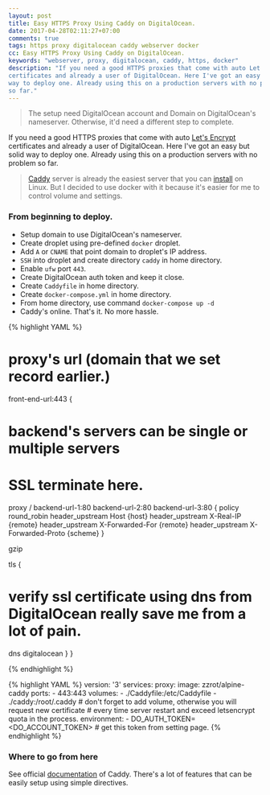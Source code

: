 ```yaml
---
layout: post
title: Easy HTTPS Proxy Using Caddy on DigitalOcean.
date: 2017-04-28T02:11:27+07:00
comments: true
tags: https proxy digitalocean caddy webserver docker
cc: Easy HTTPS Proxy Using Caddy on DigitalOcean.
keywords: "webserver, proxy, digitalocean, caddy, https, docker"
description: "If you need a good HTTPS proxies that come with auto Let's Encrypt
certificates and already a user of DigitalOcean. Here I've got an easy but solid
way to deploy one. Already using this on a production servers with no problem
so far."
---
```


> The setup need DigitalOcean account and Domain on DigitalOcean's nameserver.
Otherwise, it'd need a different step to complete.

If you need a good HTTPS proxies that come with auto [Let's Encrypt](https://letsencrypt.org/)
certificates and already a user of DigitalOcean. Here I've got an easy but solid
way to deploy one. Already using this on a production servers with no problem
so far.

> [Caddy](https://caddyserver.com/) server is already the easiest server that
you can [install](https://caddyserver.com/tutorial) on Linux. But I decided to
use docker with it because it's easier for me to control volume and settings.

### From beginning to deploy.
- Setup domain to use DigitalOcean's nameserver.
- Create droplet using pre-defined `docker` droplet.
- Add `A` or `CNAME` that point domain to droplet's IP address.
- `SSH` into droplet and create directory `caddy` in home directory.
- Enable `ufw` port `443`.
- Create DigitalOcean auth token and keep it close.
- Create `Caddyfile` in home directory.
- Create `docker-compose.yml` in home directory.
- From home directory, use command `docker-compose up -d`
- Caddy's online. That's it. No more hassle.

{% highlight YAML %}
  # proxy's url (domain that we set record earlier.)
front-end-url:443 {
  # backend's servers can be single or multiple servers
  # SSL terminate here.
  proxy / backend-url-1:80 backend-url-2:80 backend-url-3:80 {
    policy round_robin
    header_upstream Host {host}
    header_upstream X-Real-IP {remote}
    header_upstream X-Forwarded-For {remote}
    header_upstream X-Forwarded-Proto {scheme}
  }

  gzip

  tls {
   # verify ssl certificate using dns from DigitalOcean really save me from a lot of pain.
   dns digitalocean
  }
}

{% endhighlight %}

{% highlight YAML %}
version: '3'
services:
  proxy:
    image: zzrot/alpine-caddy
    ports:
      -   443:443
    volumes:
      -   ./Caddyfile:/etc/Caddyfile
      -   ./caddy:/root/.caddy
      # don't forget to add volume, otherwise you will request new certificate
      # every time server restart and exceed letsencrypt quota in the process.
    environment:
      - DO_AUTH_TOKEN=<DO_ACCOUNT_TOKEN>
      # get this token from setting page.
{% endhighlight %}

### Where to go from here
See official [documentation](https://caddyserver.com/docs) of Caddy. There's a
lot of features that can be easily setup using simple directives.
